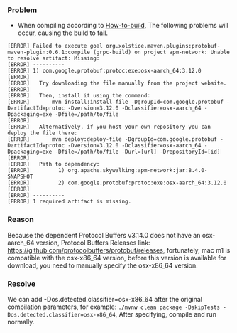 ### Problem
- When compiling according to [How-to-build](../guides/How-to-build.md), The following problems will occur, causing the build to fail.
```
[ERROR] Failed to execute goal org.xolstice.maven.plugins:protobuf-maven-plugin:0.6.1:compile (grpc-build) on project apm-network: Unable to resolve artifact: Missing:
[ERROR] ----------
[ERROR] 1) com.google.protobuf:protoc:exe:osx-aarch_64:3.12.0
[ERROR]
[ERROR]   Try downloading the file manually from the project website.
[ERROR]
[ERROR]   Then, install it using the command:
[ERROR]       mvn install:install-file -DgroupId=com.google.protobuf -DartifactId=protoc -Dversion=3.12.0 -Dclassifier=osx-aarch_64 -Dpackaging=exe -Dfile=/path/to/file
[ERROR]
[ERROR]   Alternatively, if you host your own repository you can deploy the file there:
[ERROR]       mvn deploy:deploy-file -DgroupId=com.google.protobuf -DartifactId=protoc -Dversion=3.12.0 -Dclassifier=osx-aarch_64 -Dpackaging=exe -Dfile=/path/to/file -Durl=[url] -DrepositoryId=[id]
[ERROR]
[ERROR]   Path to dependency:
[ERROR]         1) org.apache.skywalking:apm-network:jar:8.4.0-SNAPSHOT
[ERROR]         2) com.google.protobuf:protoc:exe:osx-aarch_64:3.12.0
[ERROR]
[ERROR] ----------
[ERROR] 1 required artifact is missing.

```

### Reason
Because the dependent Protocol Buffers v3.14.0 does not have an osx-aarch_64 version, Protocol Buffers Releases link: https://github.com/protocolbuffers/protobuf/releases, fortunately, mac m1 is compatible with the osx-x86_64 version, before this version is available for download, you need to manually specify the osx-x86_64 version.

### Resolve
We can add -Dos.detected.classifier=osx-x86_64 after the original compilation parameters, for example: `./mvnw clean package -DskipTests -Dos.detected.classifier=osx-x86_64`, After specifying, compile and run normally.

